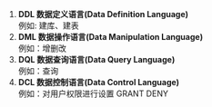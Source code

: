1. **DDL 数据定义语言(Data Definition Language)**  
    例如: 建库、建表
2. **DML 数据操作语言(Data Manipulation Language)**  
    例如：增删改
3. **DQL 数据查询语言(Data Query Language)**     
    例如：查询
4. **DCL 数据控制语言(Data Control Language)**     
    例如：对用户权限进行设置 GRANT DENY

